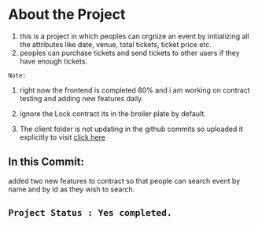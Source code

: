 # About the Project

1. this is a project in which peoples can orgnize an event by initializing all the attributes like date, venue, total tickets, ticket price etc.
2. peoples can purchase tickets and send tickets to other users if they have enough tickets.

`Note: `

1. right now the frontend is completed 80% and i am working on contract testing and adding new features daily.

2. ignore the Lock contract its in the broiler plate by default.

3. The client folder is not updating in the github commits so uploaded it explicitly to visit [click here](https://github.com/aamir-067/TixBuddy-Client)

## In this Commit:

added two new features to contract so that people can search event by name and by id as they wish to search.

## `Project Status : Yes completed.`
